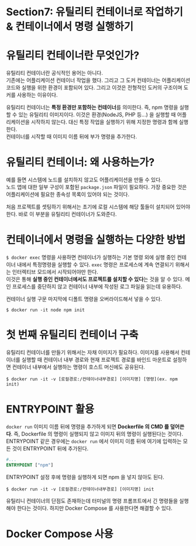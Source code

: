 # Section7: 유틸리티 컨테이너로 작업하기 & 컨테이너에서 명령 실행하기
# 유틸리티 컨테이너란 무엇인가?
유틸리티 컨테이너란 공식적인 용어는 아니다.    
기존에는 어플리케이션 컨테이너 작업을 했다. 그리고 그 도커 컨테이너는 어플리케이션 코드와 실행을 위한 환경이 포함되어 있다.
그리고 이것은 전형적인 도커의 구조이며 도커를 사용하는 이유이다.

유틸리티 컨테이너는 **특정 환경만 포함하는 컨테이너**를 의미한다. 즉, npm 명령을 실행할 수 있는 유틸리티 이미지이다.
이것은 환경(NodeJS, PHP 등...) 을 실행할 때 어플리케이션을 시작하지 않는다. 대신 특정 작업을 실행하기 위해 지정한 명령과 함께 실행한다.   
컨테이너를 시작할 때 이미지 이름 뒤에 부가 명령을 추가한다.

# 유틸리티 컨테이너: 왜 사용하는가?
예를 들면 시스템에 노드를 설치하지 않고도 어플리케이션을 만들 수 있다.      
노드 앱에 대한 일부 구성이 포함된 ```package.json``` 파일이 필요하다. 가장 중요한 것은 어플리케이션에 필요한 종속성 목록이 있어야 되는 것이다.

처음 프로젝트를 셋팅하기 위해서는 초기에 로컬 시스템에 해당 툴들이 설치되어 있어야 한다. 바로 이 부분을 유틸리티 컨테이너가 도와준다.

# 컨테이너에서 명령을 실행하는 다양한 방법
```$ docker exec``` 명령을 사용하면 컨테이너가 실행하는 기본 명령 외에 실행 중인 컨테이너 내에서 특정명령을 실행할 수 있다.
```exec``` 명령은 프로세스에 계속 연결되기 위해서는 인터렉티브 모드에서 시작되어야만 한다.     
이것은 통해 **실행 중인 컨테이너에서도 프로젝트를 설치할 수 있다**는 것을 알 수 있다.
메인 프로세스를 중단하지 않고 컨테이너 내부에 작성된 로그 파일을 읽는데 유용하다. 

컨테이너 실행 구문 마지막에 디폴트 명령을 오버라이드해서 넣을 수 있다. 
```
$ docker run -it node npm init
```

# 첫 번째 유틸리티 컨테이너 구축
유틸리티 컨테이너를 만들기 위해서는 자채 이미지가 필요하다. 이미지를 사용해서 컨테이너를 실행할 때 컨테이너 내부 경로와 현재 프로젝트 경로를 바인드 마운트로 설정하면
컨테이너 내부에서 실행하는 명령이 호스트 머신에도 공유된다. 
```
$ docker run -it -v [로컬경로:/컨테이너내부경로] [이미지명] [명령](ex. npm init)
```

# ENTRYPOINT 활용
```docker run``` 이미지 이름 뒤에 명령을 추가하게 되면 **Dockerfile 의 CMD 를 덮어쓴다**. 즉, Dockerfile 의 명령이 실행되지 않고 이미지 뒤의 명령이 실행된다는 것이다.
ENTRYPOINT 같은 경우에는 ```docker run``` 에서 이미지 이름 뒤에 여기에 입력하는 모든 것이 ENTRYPOINT 뒤에 추가된다.

```dockerfile
#...
ENTRYPOINT ["npm"]
```
ENTRYPOINT 설정 후에 명령을 실행하게 되면 npm 을 넣지 않아도 된다.
```
$ docker run -it -v [로컬경로:/컨테이너내부경로] [이미지명] init
```

유틸리니 컨테이너의 단점도 존재하는데 터미널의 명령 프롬프트에서 긴 명령들을 실행해야 한다는 것이다.
하지만 Docker Compose 를 사용한다면 해결할 수 있다.

# Docker Compose 사용
